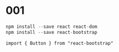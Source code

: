 # 001

```javascript
npm install --save react react-dom
npm install --save react-bootstrap
```

```
import { Button } from "react-bootstrap"
```
